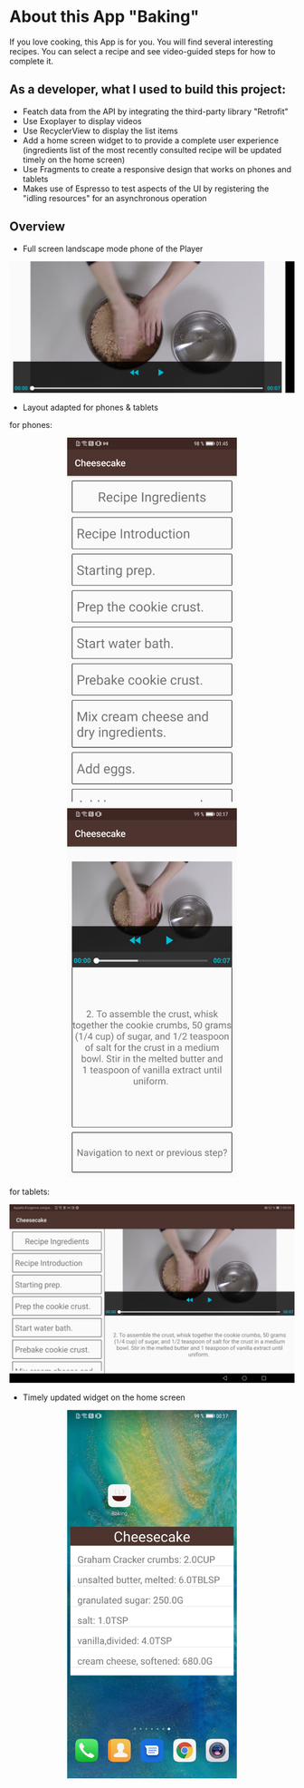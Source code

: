 # About this App "Baking"
 If you love cooking, this App is for you. You will find several interesting recipes. You can select a recipe and see video-guided steps for how to complete it.

## As a developer, what I used to build this project:
- Featch data from the API by integrating the third-party library "Retrofit"
- Use Exoplayer to display videos
- Use RecyclerView to display the list items
- Add a home screen widget to to provide a complete user experience (ingredients list of the most recently consulted recipe will be updated timely on the home screen)
- Use Fragments to create a responsive design that works on phones and tablets
- Makes use of Espresso to test aspects of the UI by registering the "idling resources" for an asynchronous operation

## Overview
- Full screen landscape mode phone of the Player
<div align="center"><img width="600" alt="exoplayer_phone_land" src="https://github.com/mcf1727/Baking/blob/master/photos/exoplayer_phone_land.jpg"/></div>

- Layout adapted for phones & tablets

for phones:  
<div align="center">
    <img width="300" alt="layout_phone" src="https://github.com/mcf1727/Baking/blob/master/photos/layout_phone_detail.jpg"/>     <img width="300" alt="layout_phone" src="https://github.com/mcf1727/Baking/blob/master/photos/layout_phone_step.jpg"/>
</div>

for tablets:  
<div align="center"><img width="600" alt="layout_tablet" src="https://github.com/mcf1727/Baking/blob/master/photos/layout_tablet.jpg"/></div>

- Timely updated widget on the home screen
<div align="center"><img width="300" alt="widget" src="https://github.com/mcf1727/Baking/blob/master/photos/widget.jpg"/></div>